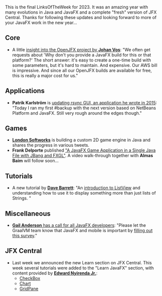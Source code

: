 This is the final LinksOfTheWeek for 2023. It was an amazing year with many evolutions in Java and JavaFX and a complete "fresh" version of JFX Central. Thanks for following these updates and looking forward to more of your JavaFX work in the new year...

## Core

* A little [insight into the OpenJFX project by **Johan Vos**](https://mastodon.social/@johanvos/111596707584064200): "We often get requests about 'Why don't you provide a JavaFX build for this or that platform?' The short answer: it's easy to create a one-time build with some parameters, but it's hard to maintain. And expensive. Our AWS bill is impressive. And since all our OpenJFX builds are available for free, this is really a major cost for us."

## Applications

* **Patrik Karlström** is [updating rsync GUI, an application he wrote in 2015](https://twitter.com/PatrikKarlstrom/status/1737534168043552769): "Today I ran my first #backup with the next version based on NetBeans Platform and JavaFX. Still very rough around the edges though."

## Games

* [**London Softworks**](https://twitter.com/LondonSoftworks) is building a custom 2D game engine in Java and shares the progress in various tweets.
* **Frank Delporte** published ["A JavaFX Game Application in a Single Java File with JBang and FXGL"](https://webtechie.be/post/2023-12-14-jbang-fxgl/). A video walk-through together with **Almas Baim** will follow soon...

## Tutorials

* A new tutorial by [**Dave Barrett**](https://twitter.com/Polypragmatist): "An [introduction to ListView](https://www.pragmaticcoding.ca/javafx/elements/listview-basics) and understanding how to use it to display something more than just lists of Strings. "

## Miscellaneous

* [**Gail Anderson** has a call for all JavaFX developers](https://twitter.com/gail_asgteach/status/1736836965683892661): "Please let the GraalVM team know that JavaFX and mobile is important by [filling out this survey](https://graalvm.typeform.com/survey?typeform-source=t.co)."

## JFX Central

* Last week we announced the new Learn section on JFX Central. This week several tutorials were added to the "Learn JavaFX" section, with content provided by [**Edward Nyirenda Jr.**](https://www.jfx-central.com/people/e.nyirenda):
    * [CheckBox](https://www.jfx-central.com/learn-javafx/checkbox)
    * [Chart](https://www.jfx-central.com/learn-javafx/chart)
    * [GridPane](https://www.jfx-central.com/learn-javafx/gridpane)
